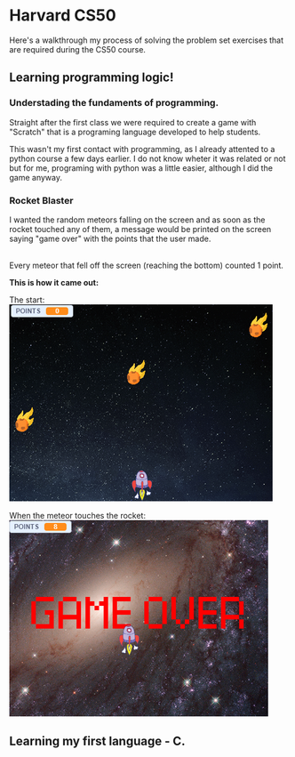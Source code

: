 # Harvard CS50

Here's a walkthrough my process of solving the problem set exercises that are required during the CS50 course.

## Learning programming logic!

### Understading the fundaments of programming.

Straight after the first class we were required to create a game with "Scratch" that is a programing language developed to help students.

This wasn't my first contact with programming, as I already attented to a python course a few days earlier. I do not know wheter it was related or not but for me, programing with python was a little easier, although I did the game anyway.

### Rocket Blaster

I wanted the random meteors falling on the screen and as soon as the rocket touched any of them, a message would be printed on the screen saying "game over" with the points that the user made.

<br>Every meteor that fell off the screen (reaching the bottom) counted 1 point.

**This is how it came out:**

The start:
![start](https://github.com/fvsteinbach/Harvard-CS50/blob/main/Scratch/rocket%20blaster%20start.png?raw=true)

When the meteor touches the rocket:
![scratch](https://github.com/fvsteinbach/Harvard-CS50/blob/main/Scratch/rocketblaster%20game%20over.png?raw=true)

## Learning my first language - C.

